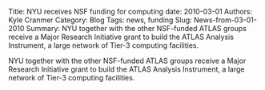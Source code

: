 Title: NYU receives NSF funding for computing
date: 2010-03-01
Authors: Kyle Cranmer
Category: Blog
Tags: news, funding
Slug: News-from-03-01-2010
Summary:  NYU together with the other NSF-funded ATLAS groups receive a Major Research Initiative grant to build the ATLAS Analysis Instrument, a large network of Tier-3 computing facilities.



 NYU together with the other NSF-funded ATLAS groups receive a Major Research Initiative grant to build the ATLAS Analysis Instrument, a large network of Tier-3 computing facilities.


